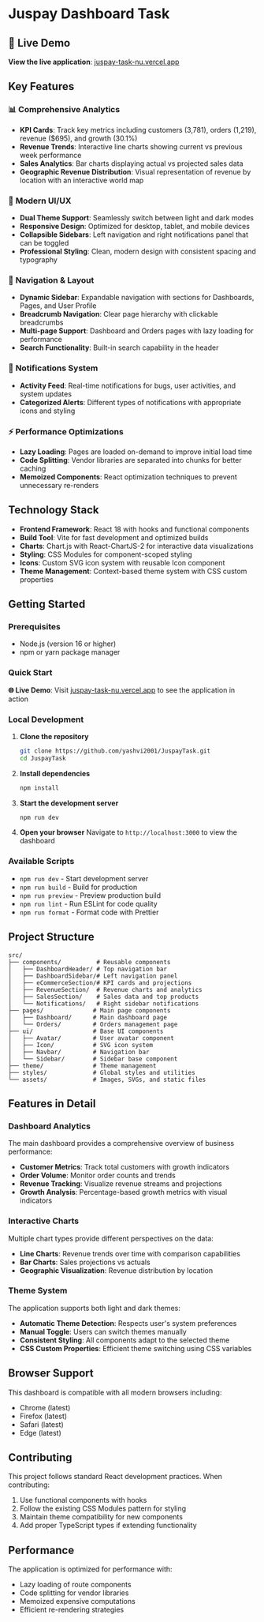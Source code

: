 # Juspay Dashboard Task

## 🚀 Live Demo

**View the live application**: [juspay-task-nu.vercel.app](https://juspay-task-nu.vercel.app)

## Key Features

### 📊 **Comprehensive Analytics**

- **KPI Cards**: Track key metrics including customers (3,781), orders (1,219), revenue ($695), and growth (30.1%)
- **Revenue Trends**: Interactive line charts showing current vs previous week performance
- **Sales Analytics**: Bar charts displaying actual vs projected sales data
- **Geographic Revenue Distribution**: Visual representation of revenue by location with an interactive world map

### 🎨 **Modern UI/UX**

- **Dual Theme Support**: Seamlessly switch between light and dark modes
- **Responsive Design**: Optimized for desktop, tablet, and mobile devices
- **Collapsible Sidebars**: Left navigation and right notifications panel that can be toggled
- **Professional Styling**: Clean, modern design with consistent spacing and typography

### 🧭 **Navigation & Layout**

- **Dynamic Sidebar**: Expandable navigation with sections for Dashboards, Pages, and User Profile
- **Breadcrumb Navigation**: Clear page hierarchy with clickable breadcrumbs
- **Multi-page Support**: Dashboard and Orders pages with lazy loading for performance
- **Search Functionality**: Built-in search capability in the header

### 🔔 **Notifications System**

- **Activity Feed**: Real-time notifications for bugs, user activities, and system updates
- **Categorized Alerts**: Different types of notifications with appropriate icons and styling

### ⚡ **Performance Optimizations**

- **Lazy Loading**: Pages are loaded on-demand to improve initial load time
- **Code Splitting**: Vendor libraries are separated into chunks for better caching
- **Memoized Components**: React optimization techniques to prevent unnecessary re-renders

## Technology Stack

- **Frontend Framework**: React 18 with hooks and functional components
- **Build Tool**: Vite for fast development and optimized builds
- **Charts**: Chart.js with React-ChartJS-2 for interactive data visualizations
- **Styling**: CSS Modules for component-scoped styling
- **Icons**: Custom SVG icon system with reusable Icon component
- **Theme Management**: Context-based theme system with CSS custom properties

## Getting Started

### Prerequisites

- Node.js (version 16 or higher)
- npm or yarn package manager

### Quick Start

**🌐 Live Demo**: Visit [juspay-task-nu.vercel.app](https://juspay-task-nu.vercel.app) to see the application in action

### Local Development

1. **Clone the repository**

   ```bash
   git clone https://github.com/yashvi2001/JuspayTask.git
   cd JuspayTask
   ```

2. **Install dependencies**

   ```bash
   npm install
   ```

3. **Start the development server**

   ```bash
   npm run dev
   ```

4. **Open your browser**
   Navigate to `http://localhost:3000` to view the dashboard

### Available Scripts

- `npm run dev` - Start development server
- `npm run build` - Build for production
- `npm run preview` - Preview production build
- `npm run lint` - Run ESLint for code quality
- `npm run format` - Format code with Prettier

## Project Structure

```
src/
├── components/          # Reusable components
│   ├── DashboardHeader/ # Top navigation bar
│   ├── DashboardSidebar/# Left navigation panel
│   ├── eCommerceSection/# KPI cards and projections
│   ├── RevenueSection/  # Revenue charts and analytics
│   ├── SalesSection/    # Sales data and top products
│   └── Notifications/   # Right sidebar notifications
├── pages/              # Main page components
│   ├── Dashboard/      # Main dashboard page
│   └── Orders/         # Orders management page
├── ui/                 # Base UI components
│   ├── Avatar/         # User avatar component
│   ├── Icon/           # SVG icon system
│   ├── Navbar/         # Navigation bar
│   └── Sidebar/        # Sidebar base component
├── theme/              # Theme management
├── styles/             # Global styles and utilities
└── assets/             # Images, SVGs, and static files
```

## Features in Detail

### Dashboard Analytics

The main dashboard provides a comprehensive overview of business performance:

- **Customer Metrics**: Track total customers with growth indicators
- **Order Volume**: Monitor order counts and trends
- **Revenue Tracking**: Visualize revenue streams and projections
- **Growth Analysis**: Percentage-based growth metrics with visual indicators

### Interactive Charts

Multiple chart types provide different perspectives on the data:

- **Line Charts**: Revenue trends over time with comparison capabilities
- **Bar Charts**: Sales projections vs actuals
- **Geographic Visualization**: Revenue distribution by location

### Theme System

The application supports both light and dark themes:

- **Automatic Theme Detection**: Respects user's system preferences
- **Manual Toggle**: Users can switch themes manually
- **Consistent Styling**: All components adapt to the selected theme
- **CSS Custom Properties**: Efficient theme switching using CSS variables

## Browser Support

This dashboard is compatible with all modern browsers including:

- Chrome (latest)
- Firefox (latest)
- Safari (latest)
- Edge (latest)

## Contributing

This project follows standard React development practices. When contributing:

1. Use functional components with hooks
2. Follow the existing CSS Modules pattern for styling
3. Maintain theme compatibility for new components
4. Add proper TypeScript types if extending functionality

## Performance

The application is optimized for performance with:

- Lazy loading of route components
- Code splitting for vendor libraries
- Memoized expensive computations
- Efficient re-rendering strategies
